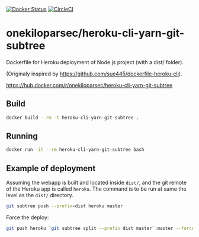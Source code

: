 [![Docker Status](https://dockerbuildbadges.quelltext.eu/status.svg?organization=onekiloparsec&repository=heroku-cli-yarn-git-subtree)](https://hub.docker.com/r/onekiloparsec/heroku-cli-yarn-git-subtree/)
[![CircleCI](https://circleci.com/gh/onekiloparsec/heroku-cli-yarn-git-subtree.svg?style=svg)](https://circleci.com/gh/onekiloparsec/heroku-cli-yarn-git-subtree)

# onekiloparsec/heroku-cli-yarn-git-subtree
Dockerfile for Heroku deployment of Node.js project (with a dist/ folder).

(Originaly inspired by https://github.com/sue445/dockerfile-heroku-cli).

https://hub.docker.com/r/onekiloparsec/heroku-cli-yarn-git-subtree

## Build
```bash
docker build --rm -t heroku-cli-yarn-git-subtree .
```

## Running
```bash
docker run -it --rm heroku-cli-yarn-git-subtree bash
```

## Example of deployment

Assuming the webapp is built and located inside `dist/`, and the git remote of the Heroku
app is called `heroku`. The command is to be run at same the level as the `dist/` directory.

```bash
git subtree push --prefix=dist heroku master
```

Force the deploy:

```bash
git push heroku `git subtree split --prefix dist master`:master --force
```
